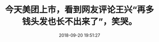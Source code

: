 ---
title: 今天美团上市，看到网友评论王兴“再多钱头发也长不出来了”，笑哭。
categories:
  - microblog
date: 2018-09-20 19:51:27
tags:
---